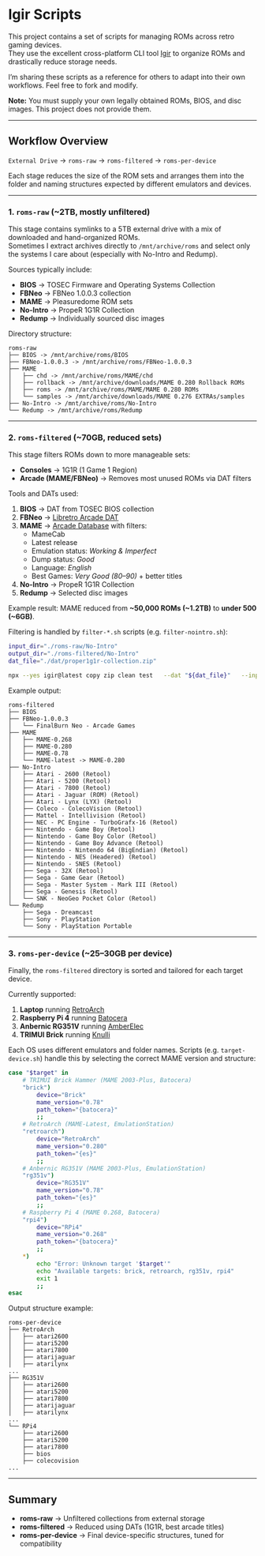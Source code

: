 # Igir Scripts

This project contains a set of scripts for managing ROMs across retro gaming devices.  
They use the excellent cross-platform CLI tool [Igir](https://igir.io) to organize ROMs and drastically reduce storage needs.

I’m sharing these scripts as a reference for others to adapt into their own workflows. Feel free to fork and modify.

**Note:** You must supply your own legally obtained ROMs, BIOS, and disc images. This project does not provide them.

---

## Workflow Overview

`External Drive` → `roms-raw` → `roms-filtered` → `roms-per-device`

Each stage reduces the size of the ROM sets and arranges them into the folder and naming structures expected by different emulators and devices.

---

### 1. `roms-raw` (~2TB, mostly unfiltered)

This stage contains symlinks to a 5TB external drive with a mix of downloaded and hand-organized ROMs.  
Sometimes I extract archives directly to `/mnt/archive/roms` and select only the systems I care about (especially with No-Intro and Redump).

Sources typically include:

- **BIOS** → TOSEC Firmware and Operating Systems Collection  
- **FBNeo** → FBNeo 1.0.0.3 collection  
- **MAME** → Pleasuredome ROM sets  
- **No-Intro** → PropeR 1G1R Collection  
- **Redump** → Individually sourced disc images  

Directory structure:

```
roms-raw
├── BIOS -> /mnt/archive/roms/BIOS
├── FBNeo-1.0.0.3 -> /mnt/archive/roms/FBNeo-1.0.0.3
├── MAME
│   ├── chd -> /mnt/archive/roms/MAME/chd
│   ├── rollback -> /mnt/archive/downloads/MAME 0.280 Rollback ROMs
│   ├── roms -> /mnt/archive/roms/MAME/MAME 0.280 ROMs
│   └── samples -> /mnt/archive/downloads/MAME 0.276 EXTRAs/samples
├── No-Intro -> /mnt/archive/roms/No-Intro
└── Redump -> /mnt/archive/roms/Redump
```

---

### 2. `roms-filtered` (~70GB, reduced sets)

This stage filters ROMs down to more manageable sets:

- **Consoles** → 1G1R (1 Game 1 Region)  
- **Arcade (MAME/FBNeo)** → Removes most unused ROMs via DAT filters  

Tools and DATs used:

1. **BIOS** → DAT from TOSEC BIOS collection  
2. **FBNeo** → [Libretro Arcade DAT](https://github.com/libretro/FBNeo/tree/master/dats)  
3. **MAME** → [Arcade Database](http://adb.arcadeitalia.net) with filters:  
   - MameCab  
   - Latest release  
   - Emulation status: *Working & Imperfect*  
   - Dump status: *Good*  
   - Language: *English*  
   - Best Games: *Very Good (80–90)* + better titles  
4. **No-Intro** → PropeR 1G1R Collection  
5. **Redump** → Selected disc images  

Example result: MAME reduced from **~50,000 ROMs (~1.2TB)** to **under 500 (~6GB)**.

Filtering is handled by `filter-*.sh` scripts (e.g. `filter-nointro.sh`):

```bash
input_dir="./roms-raw/No-Intro"
output_dir="./roms-filtered/No-Intro"
dat_file="./dat/proper1g1r-collection.zip"

npx --yes igir@latest copy zip clean test   --dat "${dat_file}"   --input "${input_dir}"   --output "${output_dir}"   --dir-dat-name   --input-checksum-max CRC32   --input-checksum-archives never   --no-bios   --single   --only-retail   --filter-region USA,WORLD   --prefer-language EN   --prefer-region USA,WORLD,EUR   --prefer-revision newer   --zip-exclude "*.{chd,iso}"
```

Example output:

```
roms-filtered
├── BIOS
├── FBNeo-1.0.0.3
│   └── FinalBurn Neo - Arcade Games
├── MAME
│   ├── MAME-0.268
│   ├── MAME-0.280
│   ├── MAME-0.78
│   └── MAME-latest -> MAME-0.280
├── No-Intro
│   ├── Atari - 2600 (Retool)
│   ├── Atari - 5200 (Retool)
│   ├── Atari - 7800 (Retool)
│   ├── Atari - Jaguar (ROM) (Retool)
│   ├── Atari - Lynx (LYX) (Retool)
│   ├── Coleco - ColecoVision (Retool)
│   ├── Mattel - Intellivision (Retool)
│   ├── NEC - PC Engine - TurboGrafx-16 (Retool)
│   ├── Nintendo - Game Boy (Retool)
│   ├── Nintendo - Game Boy Color (Retool)
│   ├── Nintendo - Game Boy Advance (Retool)
│   ├── Nintendo - Nintendo 64 (BigEndian) (Retool)
│   ├── Nintendo - NES (Headered) (Retool)
│   ├── Nintendo - SNES (Retool)
│   ├── Sega - 32X (Retool)
│   ├── Sega - Game Gear (Retool)
│   ├── Sega - Master System - Mark III (Retool)
│   ├── Sega - Genesis (Retool)
│   └── SNK - NeoGeo Pocket Color (Retool)
└── Redump
    ├── Sega - Dreamcast
    ├── Sony - PlayStation
    └── Sony - PlayStation Portable
```

---

### 3. `roms-per-device` (~25–30GB per device)

Finally, the `roms-filtered` directory is sorted and tailored for each target device.  

Currently supported:

1. **Laptop** running [RetroArch](https://www.retroarch.com)  
2. **Raspberry Pi 4** running [Batocera](https://batocera.org)  
3. **Anbernic RG351V** running [AmberElec](https://amberelec.org)  
4. **TRIMUI Brick** running [Knulli](https://knulli.org)  

Each OS uses different emulators and folder names. Scripts (e.g. `target-device.sh`) handle this by selecting the correct MAME version and structure:

```bash
case "$target" in
    # TRIMUI Brick Hammer (MAME 2003-Plus, Batocera)
    "brick")
        device="Brick"
        mame_version="0.78"
        path_token="{batocera}"
        ;;
    # RetroArch (MAME-Latest, EmulationStation)
    "retroarch")
        device="RetroArch"
        mame_version="0.280"
        path_token="{es}"
        ;;
    # Anbernic RG351V (MAME 2003-Plus, EmulationStation)
    "rg351v")
        device="RG351V"
        mame_version="0.78"
        path_token="{es}"
        ;;
    # Raspberry Pi 4 (MAME 0.268, Batocera)
    "rpi4")
        device="RPi4"
        mame_version="0.268"
        path_token="{batocera}"
        ;;
    *)
        echo "Error: Unknown target '$target'"
        echo "Available targets: brick, retroarch, rg351v, rpi4"
        exit 1
        ;;
esac
```

Output structure example:

```
roms-per-device
├── RetroArch
│   ├── atari2600
│   ├── atari5200
│   ├── atari7800
│   ├── atarijaguar
│   ├── atarilynx
...
├── RG351V
│   ├── atari2600
│   ├── atari5200
│   ├── atari7800
│   ├── atarijaguar
│   ├── atarilynx
...
└── RPi4
    ├── atari2600
    ├── atari5200
    ├── atari7800
    ├── bios
    ├── colecovision
...
```

---

## Summary

- **roms-raw** → Unfiltered collections from external storage  
- **roms-filtered** → Reduced using DATs (1G1R, best arcade titles)  
- **roms-per-device** → Final device-specific structures, tuned for compatibility  
